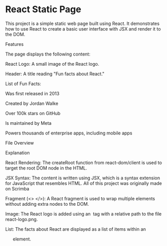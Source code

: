 # React Static Page

This project is a simple static web page built using React. It demonstrates how to use React to create a basic user interface with JSX and render it to the DOM.

Features

The page displays the following content:

React Logo: A small image of the React logo.

Header: A title reading "Fun facts about React."

List of Fun Facts:

Was first released in 2013

Created by Jordan Walke

Over 100k stars on GitHub

Is maintained by Meta

Powers thousands of enterprise apps, including mobile apps

File Overview


Explanation

React Rendering: The createRoot function from react-dom/client is used to target the root DOM node in the HTML.

JSX Syntax: The content is written using JSX, which is a syntax extension for JavaScript that resembles HTML.
All of this project was originally made on Scrimba

Fragment (<> </>): A React fragment is used to wrap multiple elements without adding extra nodes to the DOM.

Image: The React logo is added using an <img> tag with a relative path to the file react-logo.png.

List: The facts about React are displayed as a list of items within an <ul> element.
